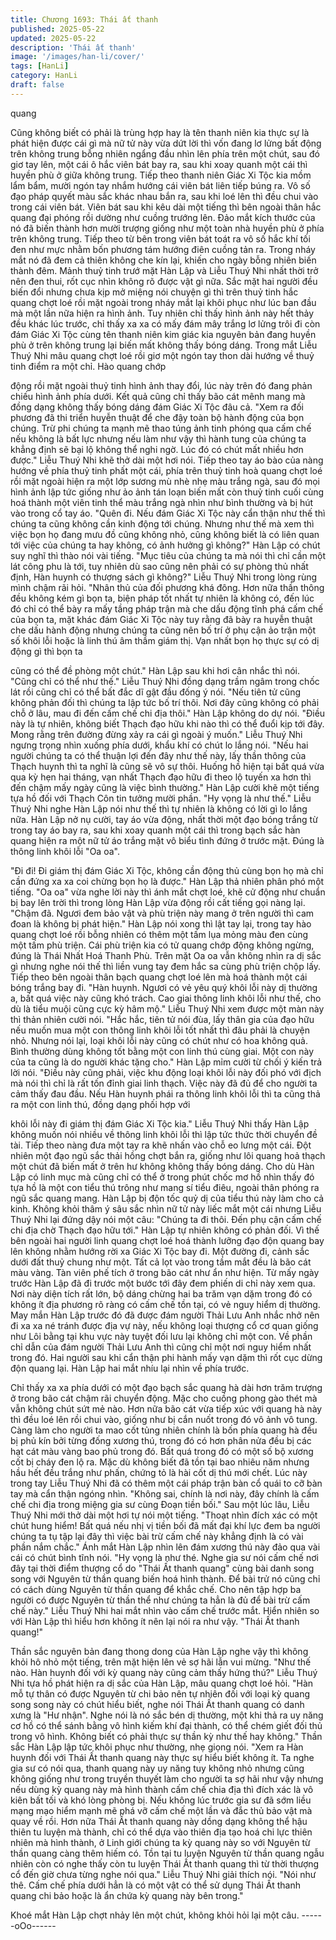 ```yaml
---
title: Chương 1693: Thái ất thanh
published: 2025-05-22
updated: 2025-05-22
description: 'Thái ất thanh'
image: '/images/han-li/cover/'
tags: [HanLi]
category: HanLi
draft: false
---
```


quang

Cũng không biết có phải là trùng hợp hay là tên thanh niên kia
thực sự là phát hiện được cái gì mà nữ tử này vừa dứt lời thì vốn
đang lơ lửng bất động trên không trung bỗng nhiên ngẩng đầu
nhìn lên phía trên một chút, sau đó giơ tay lên, một cái ô hắc viên
bát bay ra, sau khi xoay quanh một cái thì huyền phù ở giữa
không trung. Tiếp theo thanh niên Giác Xi Tộc kia mồm lẩm bẩm,
mười ngón tay nhắm hướng cái viên bát liên tiếp búng ra. Vô số
đạo pháp quyết màu sắc khác nhau bắn ra, sau khi loé lên thì đều
chui vào trong cái viên bát.
Viên bát sau khi kêu dài một tiếng thì bên ngoài thân hắc quang
đại phóng rồi dường như cuồng trướng lên. Đảo mắt kích thước
của nó đã biến thành hơn mười trượng giống như một toàn nhà
huyền phù ở phía trên không trung. Tiếp theo từ bên trong viên
bát toát ra vô số hắc khí tối đen như mực nhằm bốn phương tám
hướng điên cuồng tản ra. Trong nháy mắt nó đã đem cả thiên
không che kín lại, khiến cho ngày bỗng nhiên biến thành đêm.
Mảnh thuỷ tinh trướ mặt Hàn Lập và Liễu Thuý Nhi nhất thời trở
nên đen thui, rốt cục nhìn không rõ được vật gì nữa. Sắc mặt hai
người đều biến đổi nhưng chưa kịp mở miệng nói chuyện gì thì
trên thuỷ tinh hắc quang chợt loé rồi mặt ngoài trong nháy mắt lại
khôi phục như lúc ban đầu mà một lần nữa hiện ra hình ảnh.
Tuy nhiên chỉ thấy hình ảnh này hết thảy đều khác lúc trước, chỉ
thấy xa xa có mấy đám mây trắng lơ lửng trôi đi còn đám Giác Xi
Tộc cùng tên thanh niên kim giác kia nguyên bản đang huyền phù
ở trên không trung lại biến mất không thấy bóng dáng.
Trong mắt Liễu Thuý Nhi mâu quang chợt loé rồi giơ một ngón tay
thon dài hướng về thuỷ tinh điểm ra một chỉ. Hào quang chớp

động rồi mặt ngoài thuỷ tinh hình ảnh thay đổi, lúc này trên đó
đang phản chiếu hình ảnh phía dưới. Kết quả cũng chỉ thấy bão
cát mênh mang mà đồng dạng không thấy bóng dáng đám Giác
Xi Tộc đâu cả.
"Xem ra đối phương đã thi triển huyễn thuật để che đậy toàn bộ
hành động của bọn chúng. Trừ phi chúng ta mạnh mẽ thao túng
ảnh tinh phóng qua cấm chế nếu không là bất lực nhưng nếu làm
như vậy thì hành tung của chúng ta khẳng định sẽ bại lộ không
thể nghi ngờ. Lúc đó có chút mất nhiều hơn được."
Liễu Thuý Nhi khẽ thở dài một hơi nói. Tiếp theo tay áo bào của
nàng hướng về phía thuỷ tinh phất một cái, phía trên thuỷ tinh hoà
quang chợt loé rồi mặt ngoài hiện ra một lớp sương mù nhè nhẹ
màu trắng ngà, sau đó mọi hình ảnh lập tức giống như ảo ảnh tán
loạn biến mất còn thuỷ tinh cuối cùng hoá thành một viên tinh thể
màu trắng ngà nhìn như bình thường và bị hút vào trong cổ tay
áo.
"Quên đi. Nếu đám Giác Xi Tộc này cẩn thận như thế thì chúng ta
cũng không cần kinh động tới chúng. Nhưng như thế mà xem thì
việc bọn họ đang mưu đồ cũng không nhỏ, cũng không biết là có
liên quan tới việc của chúng ta hay không, có ảnh hưởng gì
không?"
Hàn Lập có chút suy nghĩ thì thào nói vài tiếng.
"Mục tiêu của chúng ta mà nói thì chỉ cần một lát công phu là tới,
tuy nhiên dù sao cũng nên phải có sự phòng thủ nhất định, Hàn
huynh có thượng sách gì không?"
Liễu Thuý Nhi trong lòng rùng mình chậm rãi hỏi.
"Nhân thủ của đối phương khá đông. Hơn nữa thần thông đều
không kém gì bọn ta, biện pháp tốt nhất tự nhiên là không có, đến
lúc đó chỉ có thể bày ra mấy tầng pháp trận mà che dấu động tĩnh
phá cấm chế của bọn ta, mặt khác đám Giác Xi Tộc này tuy rằng
đã bày ra huyễn thuật che dấu hành động nhưng chúng ta cũng
nên bố trí ở phụ cận ảo trận một số khôi lỗi hoặc là linh thú âm
thầm giám thị. Vạn nhất bọn họ thực sự có dị động gì thì bọn ta

cũng có thể đề phòng một chút."
Hàn Lập sau khi hơi cân nhắc thì nói.
"Cũng chỉ có thể như thế."
Liễu Thuý Nhi đồng dạng trầm ngâm trong chốc lát rồi cũng chỉ có
thể bất đắc dĩ gật đầu đống ý nói.
"Nếu tiên tử cũng không phản đối thì chúng ta lập tức bố trí thôi.
Nơi đây cũng không có phải chỗ ở lâu, mau đi đến cấm chế chi
địa thôi."
Hàn Lập không do dự nói.
"Điều này là tự nhiên, không biết Thạch đạo hữu khi nào thì có thể
đuổi kịp tới đây. Mong rằng trên đường đừng xảy ra cái gì ngoài ý
muốn."
Liễu Thuý Nhi ngưng trọng nhìn xuống phía dưới, khẩu khí có
chút lo lắng nói.
"Nếu hai người chúng ta có thể thuận lợi đến đây như thế này, lấy
thần thông của Thạch huynh thì ta nghĩ là cũng sẽ vô sự thôi.
Huống hồ hiện tại bất quá vừa qua kỳ hẹn hai tháng, vạn nhất
Thạch đạo hữu đi theo lộ tuyến xa hơn thì đến chậm mấy ngày
cũng là việc bình thường."
Hàn Lập cười khẽ một tiếng tựa hồ đối với Thạch Côn tin tưởng
mười phần.
"Hy vọng là như thế."
Liễu Thuý Nhi nghe Hàn Lập nói như thế thì tự nhiên là không có
lời gì lo lắng nữa. Hàn Lập nở nụ cười, tay áo vừa động, nhất thời
một đạo bóng trắng từ trong tay áo bay ra, sau khi xoay quanh
một cái thì trong bạch sắc hàn quang hiện ra một nữ tử áo trắng
mặt vô biểu tình đứng ở trước mặt. Đúng là thông linh khôi lỗi "Oa
oa".

"Đi đi! Đi giám thị đám Giác Xi Tộc, không cần động thủ cùng bọn
họ mà chỉ cần đứng xa xa coi chừng bọn họ là được."
Hàn Lập thả nhiên phân phó một tiếng.
"Oa oa" vừa nghe lời này thì ánh mắt chợt loé, khẽ cử động như
chuẩn bị bay lên trời thì trong lòng Hàn Lập vừa động rồi cất tiếng
gọi nàng lại.
"Chậm đã. Ngươi đem bảo vật và phù triện này mang ở trên
người thì cam đoan là không bị phát hiện."
Hàn Lập nói xong thì lật tay lại, trong tay hào quang chợt loé rồi
bỗng nhiên có thêm một tấm lụa mỏng màu đen cùng một tấm
phù triện. Cái phù triện kia có tử quang chớp động không ngừng,
đúng là Thái Nhất Hoá Thanh Phù.
Trên mặt Oa oa vẫn không nhìn ra dị sắc gì nhưng nghe nói thế
thì liền vung tay đem hắc sa cùng phù triện chộp lấy. Tiếp theo
bên ngoài thân bạch quang chợt loé lên mà hoá thành một cái
bóng trắng bay đi.
"Hàn huynh. Ngươi có vẻ yêu quý khôi lỗi này dị thường a, bất
quá việc này cũng khó trách. Cao giai thông linh khôi lỗi như thế,
cho dù là tiểu muội cũng cực kỳ hâm mộ."
Liễu Thuý Nhi xem được một màn này thì thản nhiên cười nói.
"Hắc hắc, tiên tử nói đùa, lấy thân gia của đạo hữu nếu muốn
mua một con thông linh khôi lỗi tốt nhất thì đâu phải là chuyện
nhỏ. Nhưng nói lại, loại khôi lỗi này cũng có chút như có hoa
không quả. Bình thường dùng không tốt bằng một con linh thú
cùng giai. Một con này của ta cũng là do người khác tặng cho."
Hàn Lập mỉm cười từ chối ý kiến trả lời nói.
"Điều này cũng phải, việc khu động loại khôi lỗi này đối phó với
địch mà nói thì chỉ là rất tốn đỉnh giai linh thạch. Việc này đã đủ để
cho người ta cảm thấy đau đầu. Nếu Hàn huynh phái ra thông linh
khôi lỗi thì ta cũng thả ra một con linh thú, đồng dạng phối hợp với

khôi lỗi này đi giám thị đám Giác Xi Tộc kia."
Liễu Thuý Nhi thấy Hàn Lập không muốn nói nhiều về thông linh
khôi lỗi thì lập tức thức thời chuyển đề tài.
Tiếp theo nàng đưa một tay ra khẽ nhấn vào chỗ eo lưng một cái.
Đột nhiên một đạo ngũ sắc thải hồng chợt bắn ra, giống như lôi
quang hoả thạch một chút đã biến mất ở trên hư không không
thấy bóng dáng. Cho dù Hàn Lập có linh mục mà cũng chỉ có thể
ở trong phút chốc mơ hồ nhìn thấy đó tựa hồ là một con tiểu thú
trông như mang sí tiểu điêu, ngoài thân phóng ra ngũ sắc quang
mang.
Hàn Lập bị độn tốc quỷ dị của tiểu thú này làm cho cả kinh. Không
khỏi thâm ý sâu sắc nhìn nữ tử này liếc mắt một cái nhưng Liễu
Thuý Nhi lại đứng dậy nói một câu:
"Chúng ta đi thôi. Đến phụ cận cấm chế chi địa chờ Thạch đạo
hữu tới."
Hàn Lập tự nhiên không có phản đối. Vì thế bên ngoài hai người
linh quang chợt loé hoá thành lưỡng đạo độn quang bay lên
không nhằm hướng rời xa Giác Xi Tộc bay đi. Một đường đi, cảnh
sắc dưới đất thuỷ chung như một. Tất cả lọt vào trong tầm mắt
đều là bão cát màu vàng. Tàn viên phế tích ở trong bão cát như
ẩn như hiện.
Từ mấy ngày trước Hàn Lập đã đi trước một bước tới đây đem
phiến di chỉ này xem qua. Nơi này diện tích rất lớn, bộ dáng
chừng hai ba trăm vạn dặm trong đó có không ít địa phương rõ
ràng có cấm chế tồn tại, có vẻ nguy hiểm dị thường.
May mắn Hàn Lập trước đó đã được đám người Thải Lưu Anh
nhắc nhở nên đi xa xa né tránh được địa vự này, nếu không loại
thượng cổ cơ quan giống như Lôi bằng tại khu vực này tuyệt đối
lưu lại không chỉ một con. Về phần chỉ dẫn của đám người Thải
Lưu Anh thì cũng chỉ một nơi nguy hiểm nhất trong đó.
Hai người sau khi cẩn thận phi hành mấy vạn dặm thì rốt cục
dừng độn quang lại. Hàn Lập hai mắt nhíu lại nhìn về phía trước.

Chỉ thấy xa xa phía dưới có một đạo bạch sắc quang hà dài hơn
trăm trượng ở trong bão cát chậm rãi chuyển động. Mặc cho
cuồng phong gào thét mà vẫn không chút sứt mẻ nào. Hơn nữa
bão cát vừa tiếp xúc với quang hà này thì đều loé lên rồi chui vào,
giống như bị cắn nuốt trong đó vô ảnh vô tung.
Càng làm cho người ta mao cốt tủng nhiên chính là bốn phía
quang hà đều bị phủ kín bởi từng đống xương thú, trong đó có
hơn phân nửa đều bị các hạt cát màu vàng bao phủ trong đó. Bất
quá trong đó có một số bộ xương cốt bị cháy đen lộ ra. Mặc dù
không biết đã tồn tại bao nhiêu năm nhưng hầu hết đều trắng như
phấn, chứng tỏ là hài cốt dị thú mới chết.
Lúc này trong tay Liễu Thuý Nhi đã có thêm một cái pháp trận bàn
cổ quái to cỡ bàn tay mà cẩn thận ngóng nhìn.
"Không sai, chính là nơi này, đây chính là cấm chế chi địa trong
miệng gia sư cùng Đoạn tiền bối."
Sau một lúc lâu, Liễu Thuý Nhi mới thở dài một hơi tự nói một
tiếng.
"Thoạt nhìn đích xác có một chút hung hiểm! Bất quá nếu nhị vị
tiền bối đã mất đại khí lực đem ba người chúng ta tụ tập lại đây thì
việc bài trừ cấm chế này khẳng định là có vài phần nắm chắc."
Ánh mắt Hàn Lập nhìn lên đám xương thú này đảo qua vài cái có
chút bình tĩnh nói.
"Hy vọng là như thé. Nghe gia sư nói cấm chế nơi đây tại thời
điểm thượng cổ do "Thái Ất thanh quang" cùng bài danh song
song với Nguyên từ thần quang biến hoá hình thành. Để bài trử
nó cũng chỉ có cách dùng Nguyên từ thần quang để khắc chế.
Cho nên tập hợp ba người có được Nguyên từ thần thể như
chúng ta hẳn là đủ để bài trừ cấm chế này."
Liễu Thuý Nhi hai mắt nhìn vào cấm chế trước mắt. Hiển nhiên so
với Hàn Lập thì hiểu hơn không ít nên lại nói ra như vậy.
"Thái Ất thanh quang!"

Thần sắc nguyên bản đang thong dong của Hàn Lập nghe vậy thì
không khỏi hô nhỏ một tiếng, trên mặt hiện lên vẻ sợ hãi lẫn vui
mừng.
"Như thế nào. Hàn huynh đối với kỳ quang này cũng cảm thấy
hứng thú?"
Liễu Thuý Nhi tựa hồ phát hiện ra dị sắc của Hàn Lập, mâu quang
chợt loé hỏi.
"Hàn mỗ tự thân có được Nguyên từ chi bảo nên tự nhiên đối với
loại kỳ quang song song này có chút hiểu biết, nghe nói Thái Ất
thanh quang có danh xưng là "Hư nhận". Nghe nói là nó sắc bén
dị thường, một khi thả ra uy năng cơ hồ có thể sánh bằng vô hình
kiếm khí đại thành, có thể chém giết đối thủ trong vô hình. Không
biết có phải thực sự thần kỳ như thế hay không."
Thần sắc Hàn Lập lập tức khôi phục như thường, nhẹ giọng nói.
"Xem ra Hàn huynh đối với Thái Ất thanh quang này thực sự hiểu
biết không ít. Ta nghe gia sư có nói qua, thanh quang này uy năng
tuy không nhỏ nhưng cũng không giống như trong truyền thuyết
làm cho người ta sợ hãi như vậy nhưng nếu dùng kỳ quang này
mà hình thành cấm chế chia địa thì đích xác là vô kiên bất tối và
khó lòng phòng bị. Nếu không lúc trước gia sư đã sớm liều mạng
mạo hiểm mạnh mẽ phá vỡ cấm chế một lần và đắc thủ bảo vật
mà quay về rồi. Hơn nữa Thái Ất thanh quang này dồng dạng
không thể hậu thiên tu luyện mà thành, chỉ có thể dựa vào thiên
địa tạo hoá chi lực thiên nhiên mà hình thành, ở Linh giới chúng ta
kỳ quang này so với Nguyên từ thần quang càng thêm hiếm có.
Tồn tại tu luyện Nguyên từ thần quang ngẫu nhiên còn có nghe
thấy còn tu luyện Thái Ất thanh quang thì từ thời thượng cổ đến
giờ chưa từng nghe nói qua."
Liễu Thuý Nhi giải thích nói.
"Nói như thê. Cấm chế phía dưới hẳn là có một vật có thể sử
dụng Thái Ất thanh quang chi bảo hoặc là ẩn chứa kỳ quang này
bên trong."

Khoé mắt Hàn Lập chợt nhảy lên một chút, không khỏi hỏi lại một
câu.
------oOo------

